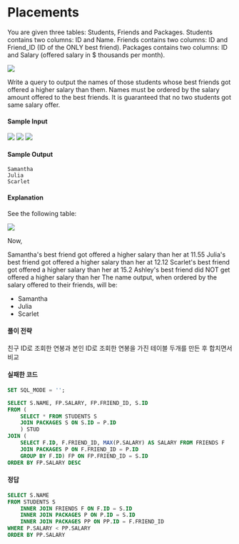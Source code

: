 # Placements

You are given three tables: Students, Friends and Packages. Students contains two columns: ID and Name. Friends contains two columns: ID and Friend_ID (ID of the ONLY best friend). Packages contains two columns: ID and Salary (offered salary in $ thousands per month).

<img src="https://s3.amazonaws.com/hr-challenge-images/12895/1443820186-2a9b4939a8-1.png">

Write a query to output the names of those students whose best friends got offered a higher salary than them. Names must be ordered by the salary amount offered to the best friends. It is guaranteed that no two students got same salary offer.

#### Sample Input

<img src="https://s3.amazonaws.com/hr-challenge-images/12895/1443820079-9bd1e231b1-2_1.png">

<img src="https://s3.amazonaws.com/hr-challenge-images/12895/1443820100-adb691b2f5-2_2.png"> 

<img src="https://s3.amazonaws.com/hr-challenge-images/12895/1443820100-adb691b2f5-2_2.png">

#### Sample Output

```
Samantha
Julia
Scarlet
```

#### Explanation

See the following table:

<img src="https://s3.amazonaws.com/hr-challenge-images/12895/1443819966-c37c146d27-3.png">

Now,

Samantha's best friend got offered a higher salary than her at 11.55
Julia's best friend got offered a higher salary than her at 12.12
Scarlet's best friend got offered a higher salary than her at 15.2
Ashley's best friend did NOT get offered a higher salary than her
The name output, when ordered by the salary offered to their friends, will be:

- Samantha
- Julia
- Scarlet

#### 풀이 전략
친구 ID로 조회한 연봉과 본인 ID로 조회한 연봉을 가진 테이블 두개를 만든 후 합치면서 비교

#### 실패한 코드
```SQL
SET SQL_MODE = ''; 

SELECT S.NAME, FP.SALARY, FP.FRIEND_ID, S.ID
FROM (
    SELECT * FROM STUDENTS S
    JOIN PACKAGES S ON S.ID = P.ID 
    ) STUD
JOIN (
    SELECT F.ID, F.FRIEND_ID, MAX(P.SALARY) AS SALARY FROM FRIENDS F
    JOIN PACKAGES P ON F.FRIEND_ID = P.ID
    GROUP BY F.ID) FP ON FP.FRIEND_ID = S.ID
ORDER BY FP.SALARY DESC
```


#### 정답
```SQL
SELECT S.NAME
FROM STUDENTS S
    INNER JOIN FRIENDS F ON F.ID = S.ID
    INNER JOIN PACKAGES P ON P.ID = S.ID
    INNER JOIN PACKAGES PP ON PP.ID = F.FRIEND_ID
WHERE P.SALARY < PP.SALARY
ORDER BY PP.SALARY
```